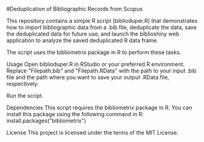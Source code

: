 #Deduplication of Bibliographic Records from Scopus

This repository contains a simple R script (biblioduper.R) that demonstrates how to import bibliographic data from a .bib file, deduplicate the data, save the deduplicated data for future use, and launch the biblioshiny web application to analyze the saved deduplicated R data frame.

The script uses the bibliometrix package in R to perform these tasks.

Usage
Open biblioduper.R in RStudio or your preferred R environment.
Replace "Filepath.bib" and "Filepath.RData" with the path to your input .bib file and the path where you want to save your output .RData file, respectively.

Run the script.

Dependencies
This script requires the bibliometrix package in R. You can install this package using the following command in R:
install.packages("bibliometrix")

License
This project is licensed under the terms of the MIT License.
